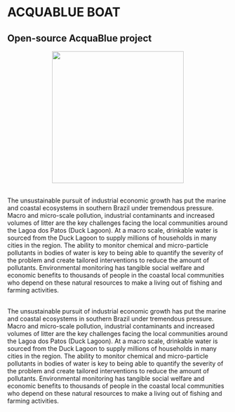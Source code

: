 # ACQUABLUE BOAT
## **Open-source AcquaBlue project**

<div style="text-align:center">
  <img src="https://user-images.githubusercontent.com/61555769/117688987-b3358180-b18f-11eb-8fa8-e2c135b74ae5.png" width="300">
</div>
  
<br/> The unsustainable pursuit of industrial economic growth has put the marine and coastal ecosystems in 
southern Brazil under tremendous pressure. Macro and micro-scale pollution, industrial contaminants and 
increased volumes of litter are the key challenges facing the local communities around the Lagoa dos Patos 
(Duck Lagoon). At a macro scale, drinkable water is sourced from the Duck Lagoon to supply millions of 
households in many cities in the region. The ability to monitor chemical and micro-particle pollutants in bodies 
of water is key to being able to quantify the severity of the problem and create tailored interventions to reduce 
the amount of pollutants. Environmental monitoring has tangible social welfare and economic benefits to 
thousands of people in the coastal local communities who depend on these natural resources to make a living 
out of fishing and farming activities.
    
 <br/> The unsustainable pursuit of industrial economic growth has put the marine and coastal ecosystems in 
southern Brazil under tremendous pressure. Macro and micro-scale pollution, industrial contaminants and 
increased volumes of litter are the key challenges facing the local communities around the Lagoa dos Patos 
(Duck Lagoon). At a macro scale, drinkable water is sourced from the Duck Lagoon to supply millions of 
households in many cities in the region. The ability to monitor chemical and micro-particle pollutants in bodies 
of water is key to being able to quantify the severity of the problem and create tailored interventions to reduce 
the amount of pollutants. Environmental monitoring has tangible social welfare and economic benefits to 
thousands of people in the coastal local communities who depend on these natural resources to make a living 
out of fishing and farming activities.
                              
                                   
                            

           
